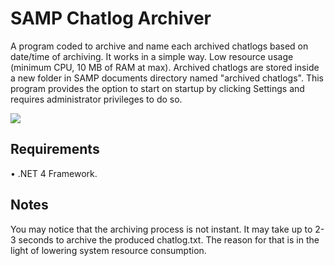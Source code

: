 # SAMP Chatlog Archiver
A program coded to archive and name each archived chatlogs based on date/time of archiving. It works in a simple way. Low resource usage (minimum CPU, 10 MB of RAM at max). Archived chatlogs are stored inside a new folder in SAMP documents directory named "archived chatlogs". This program provides the option to start on startup by clicking Settings and requires administrator privileges to do so.

![](https://cdn.discordapp.com/attachments/603965216501268480/793739461543460884/Screenshot_1.png)
## Requirements
• .NET 4 Framework.
## Notes
You may notice that the archiving process is not instant. It may take up to 2-3 seconds to archive the produced chatlog.txt. The reason for that is in the light of lowering system resource consumption.
